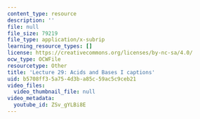 ```yaml
---
content_type: resource
description: ''
file: null
file_size: 79219
file_type: application/x-subrip
learning_resource_types: []
license: https://creativecommons.org/licenses/by-nc-sa/4.0/
ocw_type: OCWFile
resourcetype: Other
title: 'Lecture 29: Acids and Bases I captions'
uid: b5708ff3-5a75-4d3b-a85c-59ac5c9ceb21
video_files:
  video_thumbnail_file: null
video_metadata:
  youtube_id: ZSv_gYLBi8E
---
```


